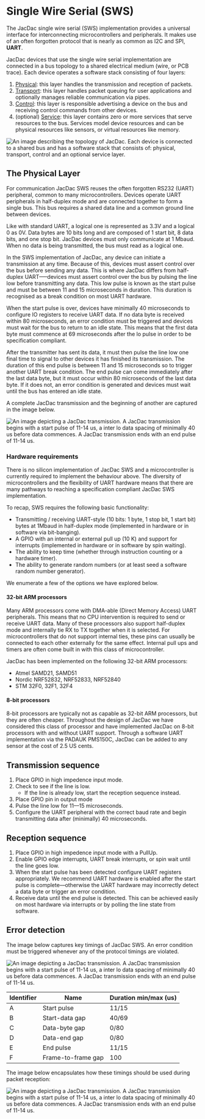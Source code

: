 # Single Wire Serial (SWS)

The JacDac single wire serial (SWS) implementation provides a universal interface for interconnecting microcontrollers and peripherals. It makes use of an often forgotten protocol that is nearly as common as I2C and SPI, __UART__.

JacDac devices that use the single wire serial implementation are connected in a bus topology to a shared electrical medium (wire, or PCB trace). Each device operates a software stack consisting of four layers:

1. [Physical](#the-physical-layer): this layer handles the transmission and reception of packets.
2. [Transport](./transport.md): this layer handles packet queuing for user applications and optionally manages reliable communication via pipes.
3. [Control](./control.md): this layer is responsible advertising a device on the bus and receiving control commands from other devices.
4. (optional) [Service](./service.md): this layer contains zero or more services that serve resources to the bus. Services model device resources and can be physical resources like sensors, or virtual resources like memory.

![An image describing the topology of JacDac. Each device is connected to a shared bus and has a software stack that consists of: physical, transport, control and an optional service layer.](./images/jacdac-stack.svg)

## The Physical Layer

For communication JacDac SWS reuses the often forgotten RS232 (UART) peripheral, common to many microcontrollers. Devices operate UART peripherals in half-duplex mode and are connected together to form a single bus. This bus requires a shared data line and a common ground line between devices.

Like with standard UART, a logical one is represented as 3.3V and a logical 0 as 0V. Data bytes are 10 bits long and are composed of 1 start bit, 8 data bits, and one stop bit. JacDac devices must only communicate at 1 Mbaud. When no data is being transmitted, the bus must read as a logical one.

In the SWS implementation of JacDac, any device can initiate a transmission at any time. Because of this, devices must assert control over the bus before sending any data. This is where JacDac differs from half-duplex UART–––devices must assert control over the bus by pulsing the line low before transmitting any data. This low pulse is known as the start pulse and must be between 11 and 15 microseconds in duration. This duration is recognised as a break condition on most UART hardware.

When the start pulse is over, devices have minimally 40 microseconds to configure IO registers to receive UART data. If no data byte is received within 80 microseconds, an error condition must be triggered and devices must wait for the bus to return to an idle state. This means that the first data byte must commence at 69 microseconds after the lo pulse in order to be specification compliant.

After the transmitter has sent its data, it must then pulse the line low one final time to signal to other devices it has finished its transmission. The duration of this end pulse is between 11 and 15 microseconds so to trigger another UART break condition. The end pulse can come immediately after the last data byte, but it must occur within 80 microseconds of the last data byte. If it does not, an error condition is generated and devices must wait until the bus has entered an idle state.

A complete JacDac transmission and the beginning of another are captured in the image below.

![An image depicting a JacDac transmission. A JacDac transmission begins with a start pulse of 11-14 us, a inter lo data spacing of minimally 40 us before data commences. A JacDac transmission ends with an end pulse of 11-14 us.](./images/jacdac-activity.svg)

### Hardware requirements

There is no silicon implementation of JacDac SWS and a microcontroller is currently required to implement the behaviour above. The diversity of microcontrollers and the flexibility of UART hardware means that there are many pathways to reaching a specification compliant JacDac SWS implementation.

To recap, SWS requires the following basic functionality:

* Transmitting / receiving UART-style (10 bits: 1 byte, 1 stop bit, 1 start bit) bytes at 1Mbaud in half-duplex mode (implemented in hardware or in software via bit-banging).
* A GPIO with an internal or external pull up (10 K) and support for interrupts (implemented in hardware or in software by spin waiting).
* The ability to keep time (whether through instruction counting or a hardware timer).
* The ability to generate random numbers (or at least seed a software random number generator).

We enumerate a few of the options we have explored below.

#### 32-bit ARM processors

Many ARM processors come with DMA-able (Direct Memory Access) UART peripherals. This means that no CPU intervention is required to send or receive UART data. Many of these processors also support half-duplex mode and internally tie RX to TX together when it is selected. For microcontrollers that do not support internal ties, these pins can usually be connected to each other externally for the same effect. Internal pull ups and timers are often come built in with this class of microcontroller.

JacDac has been implemented on the following 32-bit ARM processors:

* Atmel SAMD21, SAMD51
* Nordic NRF52832, NRF52833, NRF52840
* STM 32F0, 32F1, 32F4

#### 8-bit processors

8-bit processors are typically not as capable as 32-bit ARM processors, but they are often cheaper. Throughout the design of JacDac we have considered this class of processor and have implemented JacDac on 8-bit processors with and without UART support. Through a software UART implementation via the PADAUK PMS150C, JacDac can be added to any sensor at the cost of 2.5 US cents.

## Transmission sequence

1. Place GPIO in high impedence input mode.
2. Check to see if the line is low.
   - If the line is already low, start the reception sequence instead.
3. Place GPIO pin in output mode
4. Pulse the line low for 11––15 microseconds.
5. Configure the UART peripheral with the correct baud rate and begin transmitting data after (minimally) 40 microseconds.


## Reception sequence

1. Place GPIO in high impedence input mode with a PullUp.
2. Enable GPIO edge interrupts, UART break interrupts, or spin wait until the line goes low.
3. When the start pulse has been detected configure UART registers appropriately. We recommend UART hardware is enabled after the start pulse is complete––otherwise the UART hardware may incorrectly detect a data byte or trigger an error condition.
4. Receive data until the end pulse is detected. This can be achieved easily on most hardware via interrupts or by polling the line state from software.

## Error detection

The image below captures key timings of JacDac SWS. An error condition must be triggered whenever any of the protocol timings are violated.

![An image depicting a JacDac transmission. A JacDac transmission begins with a start pulse of 11-14 us, a inter lo data spacing of minimally 40 us before data commences. A JacDac transmission ends with an end pulse of 11-14 us.](./images/jacdac-proto-timings.svg)

| Identifier 	| Name 	| Duration min/max (us) 	|
|------------	|-------------	|----------	|
| A          	|Start pulse	|11/15	|
| B          	|Start-data gap	|40/69	|
| C          	|Data-byte gap	|0/80	|
| D          	|Data-end gap	|0/80	|
| E          	|End pulse	|11/15	|
| F          	|Frame-to-frame gap	|100	|

The image below encapsulates how these timings should be used during packet reception:

![An image depicting a JacDac transmission. A JacDac transmission begins with a start pulse of 11-14 us, a inter lo data spacing of minimally 40 us before data commences. A JacDac transmission ends with an end pulse of 11-14 us.](./images/jacdac-state-diagram.svg)